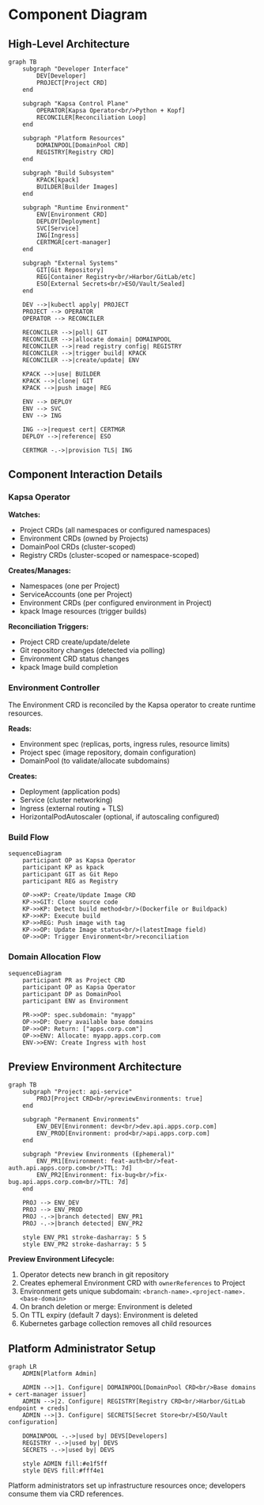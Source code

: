 # Component Diagram

## High-Level Architecture

```mermaid
graph TB
    subgraph "Developer Interface"
        DEV[Developer]
        PROJECT[Project CRD]
    end

    subgraph "Kapsa Control Plane"
        OPERATOR[Kapsa Operator<br/>Python + Kopf]
        RECONCILER[Reconciliation Loop]
    end

    subgraph "Platform Resources"
        DOMAINPOOL[DomainPool CRD]
        REGISTRY[Registry CRD]
    end

    subgraph "Build Subsystem"
        KPACK[kpack]
        BUILDER[Builder Images]
    end

    subgraph "Runtime Environment"
        ENV[Environment CRD]
        DEPLOY[Deployment]
        SVC[Service]
        ING[Ingress]
        CERTMGR[cert-manager]
    end

    subgraph "External Systems"
        GIT[Git Repository]
        REG[Container Registry<br/>Harbor/GitLab/etc]
        ESO[External Secrets<br/>ESO/Vault/Sealed]
    end

    DEV -->|kubectl apply| PROJECT
    PROJECT --> OPERATOR
    OPERATOR --> RECONCILER

    RECONCILER -->|poll| GIT
    RECONCILER -->|allocate domain| DOMAINPOOL
    RECONCILER -->|read registry config| REGISTRY
    RECONCILER -->|trigger build| KPACK
    RECONCILER -->|create/update| ENV

    KPACK -->|use| BUILDER
    KPACK -->|clone| GIT
    KPACK -->|push image| REG

    ENV --> DEPLOY
    ENV --> SVC
    ENV --> ING

    ING -->|request cert| CERTMGR
    DEPLOY -->|reference| ESO

    CERTMGR -.->|provision TLS| ING
```

## Component Interaction Details

### Kapsa Operator

**Watches:**

- Project CRDs (all namespaces or configured namespaces)
- Environment CRDs (owned by Projects)
- DomainPool CRDs (cluster-scoped)
- Registry CRDs (cluster-scoped or namespace-scoped)

**Creates/Manages:**

- Namespaces (one per Project)
- ServiceAccounts (one per Project)
- Environment CRDs (per configured environment in Project)
- kpack Image resources (trigger builds)

**Reconciliation Triggers:**

- Project CRD create/update/delete
- Git repository changes (detected via polling)
- Environment CRD status changes
- kpack Image build completion

### Environment Controller

The Environment CRD is reconciled by the Kapsa operator to create runtime resources.

**Reads:**

- Environment spec (replicas, ports, ingress rules, resource limits)
- Project spec (image repository, domain configuration)
- DomainPool (to validate/allocate subdomains)

**Creates:**

- Deployment (application pods)
- Service (cluster networking)
- Ingress (external routing + TLS)
- HorizontalPodAutoscaler (optional, if autoscaling configured)

### Build Flow

```mermaid
sequenceDiagram
    participant OP as Kapsa Operator
    participant KP as kpack
    participant GIT as Git Repo
    participant REG as Registry

    OP->>KP: Create/Update Image CRD
    KP->>GIT: Clone source code
    KP->>KP: Detect build method<br/>(Dockerfile or Buildpack)
    KP->>KP: Execute build
    KP->>REG: Push image with tag
    KP->>OP: Update Image status<br/>(latestImage field)
    OP->>OP: Trigger Environment<br/>reconciliation
```

### Domain Allocation Flow

```mermaid
sequenceDiagram
    participant PR as Project CRD
    participant OP as Kapsa Operator
    participant DP as DomainPool
    participant ENV as Environment

    PR->>OP: spec.subdomain: "myapp"
    OP->>DP: Query available base domains
    DP->>OP: Return: ["apps.corp.com"]
    OP->>ENV: Allocate: myapp.apps.corp.com
    ENV->>ENV: Create Ingress with host
```

## Preview Environment Architecture

```mermaid
graph TB
    subgraph "Project: api-service"
        PROJ[Project CRD<br/>previewEnvironments: true]
    end

    subgraph "Permanent Environments"
        ENV_DEV[Environment: dev<br/>dev.api.apps.corp.com]
        ENV_PROD[Environment: prod<br/>api.apps.corp.com]
    end

    subgraph "Preview Environments (Ephemeral)"
        ENV_PR1[Environment: feat-auth<br/>feat-auth.api.apps.corp.com<br/>TTL: 7d]
        ENV_PR2[Environment: fix-bug<br/>fix-bug.api.apps.corp.com<br/>TTL: 7d]
    end

    PROJ --> ENV_DEV
    PROJ --> ENV_PROD
    PROJ -.->|branch detected| ENV_PR1
    PROJ -.->|branch detected| ENV_PR2

    style ENV_PR1 stroke-dasharray: 5 5
    style ENV_PR2 stroke-dasharray: 5 5
```

**Preview Environment Lifecycle:**

1. Operator detects new branch in git repository
2. Creates ephemeral Environment CRD with `ownerReferences` to Project
3. Environment gets unique subdomain: `<branch-name>.<project-name>.<base-domain>`
4. On branch deletion or merge: Environment is deleted
5. On TTL expiry (default 7 days): Environment is deleted
6. Kubernetes garbage collection removes all child resources

## Platform Administrator Setup

```mermaid
graph LR
    ADMIN[Platform Admin]

    ADMIN -->|1. Configure| DOMAINPOOL[DomainPool CRD<br/>Base domains + cert-manager issuer]
    ADMIN -->|2. Configure| REGISTRY[Registry CRD<br/>Harbor/GitLab endpoint + creds]
    ADMIN -->|3. Configure| SECRETS[Secret Store<br/>ESO/Vault configuration]

    DOMAINPOOL -.->|used by| DEVS[Developers]
    REGISTRY -.->|used by| DEVS
    SECRETS -.->|used by| DEVS

    style ADMIN fill:#e1f5ff
    style DEVS fill:#fff4e1
```

Platform administrators set up infrastructure resources once; developers consume them via CRD references.
